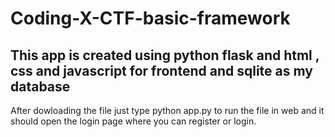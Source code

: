# Coding-X-CTF-basic-framework

## This app is created using python flask and html , css and javascript for frontend and sqlite as my database

After dowloading the file just type python app.py to run the file in web and it should open the login page where you can register or login.

